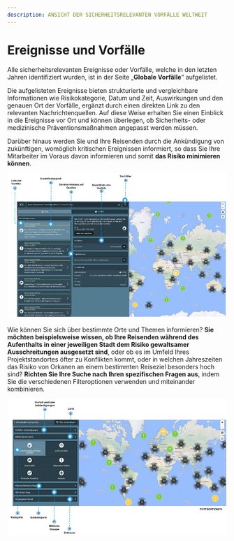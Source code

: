 ```yaml
---
description: ANSICHT DER SICHERHEITSRELEVANTEN VORFÄLLE WELTWEIT
---
```


# Ereignisse und Vorfälle

Alle sicherheitsrelevanten Ereignisse oder Vorfälle, welche in den letzten Jahren identifiziert wurden, ist in der Seite „**Globale Vorfälle**“ aufgelistet. 

Die aufgelisteten Ereignisse bieten strukturierte und vergleichbare Informationen wie Risikokategorie, Datum und Zeit, Auswirkungen und den genauen Ort der Vorfälle, ergänzt durch einen direkten Link zu den relevanten Nachrichtenquellen. Auf diese Weise erhalten Sie einen Einblick in die Ereignisse vor Ort und können überlegen, ob Sicherheits- oder medizinische Präventionsmaßnahmen angepasst werden müssen. 

Darüber hinaus werden Sie und Ihre Reisenden durch die Ankündigung von zukünftigen, womöglich kritischen Ereignissen informiert, so dass Sie Ihre Mitarbeiter im Voraus davon informieren und somit **das Risiko minimieren können**.

![](../.gitbook/assets/ge_ereignisse-und-vorfaelle.JPG)

Wie können Sie sich über bestimmte Orte und Themen informieren? **Sie möchten beispielsweise wissen, ob Ihre Reisenden während des Aufenthalts in einer jeweiligen Stadt dem Risiko gewaltsamer Ausschreitungen ausgesetzt sind**, oder ob es im Umfeld Ihres Projektstandortes öfter zu Konflikten kommt, oder in welchen Jahreszeiten das Risiko von Orkanen an einem bestimmten Reiseziel besonders hoch sind? **Richten Sie Ihre Suche nach Ihren spezifischen Fragen aus**, indem Sie die verschiedenen Filteroptionen verwenden und miteinander kombinieren.

![](../.gitbook/assets/ge_ereignisse-und-vorfaelle_img02.JPG)


